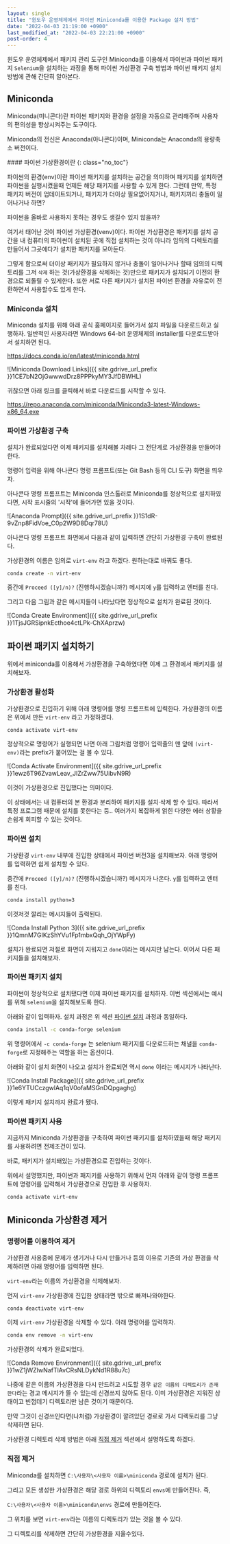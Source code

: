 ```yaml
---
layout: single
title: "윈도우 운영체제에서 파이썬 Miniconda를 이용한 Package 설치 방법"
date: "2022-04-03 21:19:00 +0900"
last_modified_at: "2022-04-03 22:21:00 +0900"
post-order: 4
---
```

윈도우 운영체제에서 패키지 관리 도구인 Miniconda를 이용해서 파이썬과 파이썬 패키지 `Selenium`을 설치하는 과정을
통해 파이썬 가상환경 구축 방법과 파이썬 패키지 설치 방법에 관해 간단히 알아본다.

## Miniconda

Miniconda(미니콘다)란 파이썬 패키지와 환경을 설정을 자동으로 관리해주며 사용자의 편의성을 향상시켜주는 도구이다.

Miniconda의 전신은 Anaconda(아나콘다)이며, Miniconda는 Anaconda의 용량축소 버전이다.

<div class="notice--info" markdown="1">
#### 파이썬 가상환경이란
{: class="no_toc"}

파이썬의 환경(env)이란 파이썬 패키지를 설치하는 공간을 의미하며 패키지를 설치하면 파이썬을 실행시켰을때 언제든 해당 패키지를 사용할 수 있게 한다.
그런데 만약, 특정 패키지 버전이 업데이트되거나, 패키지가 더이상 필요없어지거나, 패키지끼리 충돌이 일어나거나 하면?

파이썬을 올바로 사용하지 못하는 경우도 생길수 있지 않을까?

여기서 태어난 것이 파이썬 가상환경(venv)이다. 파이썬 가상환경은 패키지를 설치 공간을
내 컴퓨터의 파이썬이 설치된 곳에 직접 설치하는 것이 아니라 임의의 디렉토리를 만들어서 그곳에다가 설치한 패키지를 모아둔다.

그렇게 함으로써 더이상 패키지가 필요하지 않거나 충돌이 일어나거나 할때 임의의 디렉토리를 그저 `삭제` 하는 것(가상환경을 삭제하는 것)만으로 패키지가 설치되기 이전의 환경으로 되돌릴 수 있게한다. 또한 서로 다른 패키지가 설치된 파이썬 환경을 자유로이 전환하면서 사용할수도 있게 한다.
</div>

### Miniconda 설치

Miniconda 설치를 위해 아래 공식 홈페이지로 들어가서 설치 파일을 다운로드하고 실행하자.
일반적인 사용자라면 Windows 64-bit 운영체제의 installer를 다운로드받아서 설치하면 된다.

<https://docs.conda.io/en/latest/miniconda.html>

![Miniconda Download Links]({{ site.gdrive_url_prefix }}1CE7bN2OjGwwwdDrz8PPPkyMY3JfDBWHL)

귀찮으면 아래 링크를 클릭해서 바로 다운로드를 시작할 수 있다.

<https://repo.anaconda.com/miniconda/Miniconda3-latest-Windows-x86_64.exe>

### 파이썬 가상환경 구축

설치가 완료되었다면 이제 패키지를 설치해볼 차례다 그 전단계로 가상환경을 만들어야한다.

명령어 입력을 위해 아나콘다 명령 프롬프트(또는 Git Bash 등의 CLI 도구) 화면을 띄우자.

아나콘다 명령 프롬프트는 Miniconda 인스톨러로 Miniconda를 정상적으로 설치하였다면, 시작 표시줄의 '시작'에 들어가면 있을 것이다.

![Anaconda Prompt]({{ site.gdrive_url_prefix }}1S1dR-9vZnp8FidVoe_C0p2W9D8Dqr78U)

아나콘다 명령 프롬프트 화면에서 다음과 같이 입력하면 간단히 가상환경 구축이 완료된다.

가상환경의 이름은 임의로 `virt-env` 라고 하겠다. 원하는대로 바꿔도 좋다.

```bash
conda create -n virt-env
```

중간에 `Proceed ([y]/n)?` (진행하시겠습니까?) 메시지에 `y`를 입력하고 엔터를 친다.

그리고 다음 그림과 같은 메시지들이 나타났다면 정상적으로 설치가 완료된 것이다.

![Conda Create Environment]({{ site.gdrive_url_prefix }}1TjsJGRSipnkEcthoe4ctLPk-ChXAprzw)

## 파이썬 패키지 설치하기

위에서 miniconda를 이용해서 가상환경을 구축하였다면 이제 그 환경에서 패키지를 설치해보자.

### 가상환경 활성화

가상환경으로 진입하기 위해 아래 명령어를 명령 프롬프트에 입력한다. 가상환경의 이름은 위에서 만든 `virt-env` 라고 가정하겠다.

```bash
conda activate virt-env
```

정상적으로 명령어가 실행되면 나면 아래 그림처럼 명령어 입력줄의 맨 앞에 `(virt-env)`라는 prefix가 붙어있는 걸 볼 수 있다.

![Conda Activate Environment]({{ site.gdrive_url_prefix }}1ewz6T96ZvawLeav_JIZrZww75UibvN9R)

이것이 가상환경으로 진입했다는 의미이다.

이 상태에서는 내 컴퓨터의 본 환경과 분리하여 패키지를 설치·삭제 할 수 있다.
따라서 특정 프로그램 때문에 설치를 못한다는 둥.. 여러가지 복잡하게 얽힌 다양한 에러 상황을 손쉽게 회피할 수 있는 것이다.

### 파이썬 설치

가상환경 `virt-env` 내부에 진입한 상태에서 파이썬 버전3을 설치해보자. 아래 명령어를 입력하면 쉽게 설치할 수 있다.

중간에 `Proceed ([y]/n)?` (진행하시겠습니까?) 메시지가 나온다. `y`를 입력하고 엔터를 친다.

```bash
conda install python=3
```

이것저것 깔리는 메시지들이 출력된다.

![Conda Install Python 3]({{ site.gdrive_url_prefix }}1QmnM7GIKzShYVu1Fp1mbxQqh_OjYWpFy)

설치가 완료되면 저절로 화면이 지워지고 `done`이라는 메시지만 남는다. 이어서 다른 패키지들을 설치해보자.

### 파이썬 패키지 설치

파이썬이 정상적으로 설치됐다면 이제 파이썬 패키지를 설치하자. 이번 섹션에서는 예시를 위해 `selenium`을 설치해보도록 한다.

아래와 같이 입력하자. 설치 과정은 위 섹션 [파이썬 설치](#파이썬-설치) 과정과 동일하다.

```bash
conda install -c conda-forge selenium
```

위 명령어에서 `-c conda-forge` 는 selenium 패키지를 다운로드하는 채널을 `conda-forge`로 지정해주는 역할을 하는 옵션이다.

아래와 같이 설치 화면이 나오고 설치가 완료되면 역시 `done` 이라는 메시지가 나타난다.

![Conda Install Package]({{ site.gdrive_url_prefix }}1e6YTUCczgwlAq1qV0ofaMSGnDQpgaghg)

이렇게 패키지 설치까지 완료가 됐다.

### 파이썬 패키지 사용

지금까지 Miniconda 가상환경을 구축하여 파이썬 패키지를 설치하였을때 해당 패키지를 사용하려면 전제조건이 있다.

바로, 패키지가 설치돼있는 가상환경으로 진입하는 것이다.

위에서 설명했지만, 파이썬과 패지키를 사용하기 위해서 먼저 아래와 같이 명령 프롬프트에 명령어를 입력해서 가상환경으로 진입한 후 사용하자.

```bash
conda activate virt-env
```

## Miniconda 가상환경 제거

### 명령어를 이용하여 제거

가상환경 사용중에 문제가 생기거나 다시 만들거나 등의 이유로 기존의 가상 환경을 삭제하려면 아래 명령어를 입력하면 된다.

`virt-env`라는 이름의 가상환경을 삭제해보자.

먼저 `virt-env` 가상환경에 진입한 상태라면 밖으로 빠져나와야한다.

```bash
conda deactivate virt-env
```

이제 `virt-env` 가상환경을 삭제할 수 있다. 아래 명령어를 입력하자.

```bash
conda env remove -n virt-env
```

가상환경의 삭제가 완료되었다.

![Conda Remove Environment]({{ site.gdrive_url_prefix }}1wZ1jWZIwNafTlAvCRsNLDykNd1R88u7c)

나중에 같은 이름의 가상환경을 다시 만드려고 시도할 경우 `같은 이름의 디렉토리가 존재한다`라는 경고 메시지가 뜰 수 있는데
신경쓰지 않아도 된다. 이미 가상환경은 지워진 상태이고 빈껍데기 디렉토리만 남은 것이기 때문이다.

만약 그것이 신경쓰인다면(<span class="md-monologue">나처럼</span>) 가상환경이 깔려있던 경로로 가서 디렉토리를 그냥 삭제하면 된다.

가상환경 디렉토리 삭제 방법은 아래 [직접 제거](#직접-제거) 섹션에서 설명하도록 하겠다.

### 직접 제거

Miniconda를 설치하면 `C:\사용자\<사용자 이름>\miniconda` 경로에 설치가 된다.

그리고 모든 생성한 가상환경은 해당 경로 하위의 디렉토리 `envs`에 만들어진다. 즉,

`C:\사용자\<사용자 이름>\miniconda\envs` 경로에 만들어진다.

그 위치를 보면 `virt-env`라는 이름의 디렉토리가 있는 것을 볼 수 있다.

그 디렉토리를 삭제하면 간단히 가상환경을 지울수있다.
